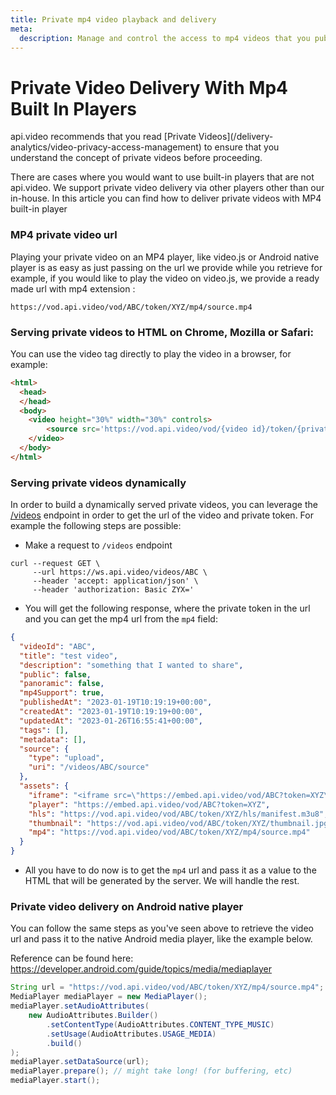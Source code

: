 ```yaml
---
title: Private mp4 video playback and delivery
meta: 
  description: Manage and control the access to mp4 videos that you publish with api.video.
---
```


# Private Video Delivery With Mp4 Built In Players

<Callout pad="2" type="info">
api.video recommends that you read [Private Videos](/delivery-analytics/video-privacy-access-management) to ensure that you understand the concept of private videos before proceeding.
</Callout>

There are cases where you would want to use built-in players that are not api.video. We support private video delivery via other players other than our in-house. In this article you can find how to deliver private videos with MP4 built-in player

### MP4 private video url

Playing your private video on an MP4 player, like video.js or Android native player is as easy as just passing on the url we provide while you retrieve for example, if you would like to play the video on video.js, we provide a ready made url with mp4 extension :

`https://vod.api.video/vod/ABC/token/XYZ/mp4/source.mp4`

### Serving private videos to HTML on Chrome, Mozilla or Safari:

You can use the video tag directly to play the video in a browser, for example:
```html
<html>
  <head>
  </head>
  <body>
    <video height="30%" width="30%" controls>
        <source src='https://vod.api.video/vod/{video id}/token/{private token}/hls/manifest.m3u8'>
    </video>
  </body>
</html>
```

### Serving private videos dynamically

In order to build a dynamically served private videos, you can leverage the [/videos](/reference/api/Videos#retrieve-a-video-object) endpoint in order to get the url of the video and private token. For example the following steps are possible:

* Make a request to `/videos` endpoint
```curl
curl --request GET \
     --url https://ws.api.video/videos/ABC \
     --header 'accept: application/json' \
     --header 'authorization: Basic ZYX='
```

* You will get the following response, where the private token in the url and you can get the mp4 url from the `mp4` field:
```json
{
  "videoId": "ABC",
  "title": "test video",
  "description": "something that I wanted to share",
  "public": false,
  "panoramic": false,
  "mp4Support": true,
  "publishedAt": "2023-01-19T10:19:19+00:00",
  "createdAt": "2023-01-19T10:19:19+00:00",
  "updatedAt": "2023-01-26T16:55:41+00:00",
  "tags": [],
  "metadata": [],
  "source": {
    "type": "upload",
    "uri": "/videos/ABC/source"
  },
  "assets": {
    "iframe": "<iframe src=\"https://embed.api.video/vod/ABC?token=XYZ\" width=\"100%\" height=\"100%\" frameborder=\"0\" scrolling=\"no\" allowfullscreen=\"true\"></iframe>",
    "player": "https://embed.api.video/vod/ABC?token=XYZ",
    "hls": "https://vod.api.video/vod/ABC/token/XYZ/hls/manifest.m3u8",
    "thumbnail": "https://vod.api.video/vod/ABC/token/XYZ/thumbnail.jpg",
    "mp4": "https://vod.api.video/vod/ABC/token/XYZ/mp4/source.mp4"
  }
}
```

* All you have to do now is to get the `mp4` url and pass it as a value to the HTML that will be generated by the server. We will handle the rest.

### Private video delivery on Android native player

You can follow the same steps as you've seen above to retrieve the video url and pass it to the native Android media player, like the example below. 

Reference can be found here: https://developer.android.com/guide/topics/media/mediaplayer
```java
String url = "https://vod.api.video/vod/ABC/token/XYZ/mp4/source.mp4";
MediaPlayer mediaPlayer = new MediaPlayer();
mediaPlayer.setAudioAttributes(
    new AudioAttributes.Builder()
        .setContentType(AudioAttributes.CONTENT_TYPE_MUSIC)
        .setUsage(AudioAttributes.USAGE_MEDIA)
        .build()
);
mediaPlayer.setDataSource(url);
mediaPlayer.prepare(); // might take long! (for buffering, etc)
mediaPlayer.start();
```
